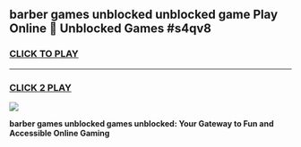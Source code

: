 
## barber games unblocked unblocked game Play Online 👋 Unblocked Games #s4qv8
<h3>
<a href="https://premium.freeplayer.one?title=barber_games_unblocked&ref=21F">CLICK TO PLAY</a></h3>
<hr>

<h3>
<a href="https://premium.freeplayer.one?title=barber_games_unblocked&ref=21F">CLICK 2 PLAY</a>
  
</h3>

<a href="https://premium.freeplayer.one?title=barber_games_unblocked&ref=21F/"><img src="https://clearcache.store/games.png"></a>


**barber games unblocked games unblocked: Your Gateway to Fun and Accessible Online Gaming**
